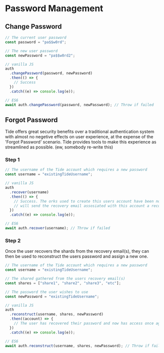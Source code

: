 # Password Management

## Change Password

```javascript
// The current user password
const password = "pa$$w0rd";

// The new user password
const newPassword = "pa$$w0rd2";

// vanilla JS
auth
  .changePassword(password, newPassword)
  .then(() => {
    // Success
  })
  .catch((e) => console.log(e));

// ES6
await auth.changePassword(password, newPassword); // Throw if failed
```

## Forgot Password

Tide offers great security benefits over a traditional authentication system with almost no negetive effects on user experience, at the expense of the 'Forgot Password' scenario. Tide provides tools to make this experience as streamlined as possible. (ew, somebody re-write this)

### Step 1

```javascript
// The username of the Tide account which requires a new password
const username = "existingTideUsername";

// vanilla JS
auth
  .recover(username)
  .then(() => {
    // Success. The orks used to create this users account have been notified. Each ork node
    // will send the recovery email assosiated with this account a recovery fragment.
  })
  .catch((e) => console.log(e));

// ES6
await auth.recover(username); // Throw if failed
```

### Step 2

Once the user recovers the shards from the recovery email(s), they can then be used to reconstruct the users password and assign a new one.

```javascript
// The username of the Tide account which requires a new password
const username = "existingTideUsername";

// The shared gathered from the users recovery email(s)
const shares = ["share1", "share2", "share3", "etc"];

// The password the user wishes to use
const newPassword = "existingTideUsername";

// vanilla JS
auth
  .reconstruct(username, shares, newPassword)
  .then((account) => {
    // The user has recovered their password and now has access once again.
  })
  .catch((e) => console.log(e));

// ES6
await auth.reconstruct(username, shares, newPassword); // Throw if failed
```
